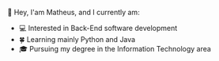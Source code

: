 👋 Hey, I'am Matheus, and I currently am:

- 💻 Interested in Back-End software development
- 🍀 Learning mainly Python and Java
- 🎓 Pursuing my degree in the Information Technology area
<!---
matheusbsf/matheusbsf is a ✨ special ✨ repository because its `README.md` (this file) appears on your GitHub profile.
You can click the Preview link to take a look at your changes.
--->
